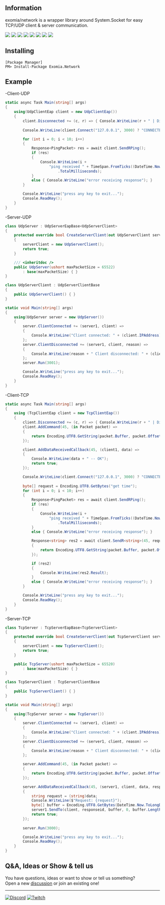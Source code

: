 ## Information

exomia/network is a wrapper library around System.Socket for easy TCP/UDP client & server communication.

![](https://img.shields.io/github/issues-pr/exomia/network.svg)
![](https://img.shields.io/github/issues/exomia/network.svg)
![](https://img.shields.io/github/last-commit/exomia/network.svg)
![](https://img.shields.io/github/contributors/exomia/network.svg)
![](https://img.shields.io/github/commit-activity/y/exomia/network.svg)
![](https://img.shields.io/github/languages/top/exomia/network.svg)
![](https://img.shields.io/github/languages/count/exomia/network.svg)
![](https://img.shields.io/github/license/exomia/network.svg)

## Installing

```shell
[Package Manager]
PM> Install-Package Exomia.Network
```

## Example

-Client-UDP

```csharp
static async Task Main(string[] args)
{
	using(UdpClientEap client = new UdpClientEap())
	{
		client.Disconnected += (c, r) => { Console.WriteLine(r + " | Disconnected"); };
		
		Console.WriteLine(client.Connect("127.0.0.1", 3000) ? "CONNECTED" : "CONNECT FAILED");

		for (int i = 0; i < 10; i++)
		{
			Response<PingPacket> res = await client.SendRPing();
			if (res)
			{
				Console.WriteLine(i +
					"ping received " + TimeSpan.FromTicks((DateTime.Now.Ticks - res.Result.Timestamp) / 2)
						.TotalMilliseconds);
			}
			else { Console.WriteLine("error receiving response"); }
		}

		Console.WriteLine("press any key to exit...");
		Console.ReadKey();
	}
}
```

-Server-UDP

```csharp
class UdpServer : UdpServerEapBase<UdpServerClient>
{
    protected override bool CreateServerClient(out UdpServerClient serverClient)
    {
        serverClient = new UdpServerClient();
        return true;
    }

    /// <inheritdoc />
    public UdpServer(ushort maxPacketSize = 65522)
        : base(maxPacketSize) { }
}

class UdpServerClient : UdpServerClientBase
{
    public UdpServerClient() { }
}
```

```csharp
static void Main(string[] args)
{
	using(UdpServer server = new UdpServer())
	{
		server.ClientConnected += (server1, client) =>
		{
		    Console.WriteLine("Client connected: " + (client.IPAddress));
		};
		server.ClientDisconnected += (server1, client, reason) =>
		{
		    Console.WriteLine(reason + " Client disconnected: " + (client.IPAddress));
		};
		server.Run(3001);

		Console.WriteLine("press any key to exit...");
		Console.ReadKey();
	}
}
```

-Client-TCP

```csharp
static async Task Main(string[] args)
{
	using (TcpClientEap client = new TcpClientEap())
	{
		client.Disconnected += (c, r) => { Console.WriteLine(r + " | Disconnected"); };
		client.AddCommand(45, (in Packet packet) =>
		{
			return Encoding.UTF8.GetString(packet.Buffer, packet.Offset, packet.Length);
		});

		client.AddDataReceivedCallback(45, (client1, data) =>
		{
			Console.WriteLine(data + " -- OK");
			return true;
		});

		Console.WriteLine(client.Connect("127.0.0.1", 3000) ? "CONNECTED" : "CONNECT FAILED");
		
		byte[] request = Encoding.UTF8.GetBytes("get time");
		for (int i = 0; i < 10; i++)
		{
			Response<PingPacket> res = await client.SendRPing();
			if (res)
			{
				Console.WriteLine(i +
					"ping received " + TimeSpan.FromTicks((DateTime.Now.Ticks - res.Result.Timestamp) / 2)
						.TotalMilliseconds);
			}
			else { Console.WriteLine("error receiving response"); }

			Response<string> res2 = await client.SendR<string>(45, request, 0, request .Length, (in Packet packet) =>
			{
				return Encoding.UTF8.GetString(packet.Buffer, packet.Offset, packet.Length);
			});

			if (res2)
			{
				Console.WriteLine(res2.Result);
			}
			else { Console.WriteLine("error receiving response"); }
		}

		Console.WriteLine("press any key to exit...");
		Console.ReadKey();
	}
}
```

-Server-TCP

```csharp
class TcpServer : TcpServerEapBase<TcpServerClient>
{
    protected override bool CreateServerClient(out TcpServerClient serverClient)
    {
        serverClient = new TcpServerClient();
        return true;
    }

    public TcpServer(ushort maxPacketSize = 65520)
        : base(maxPacketSize) { }
}

class TcpServerClient : TcpServerClientBase
{
    public TcpServerClient() { }
}
```

```csharp
static void Main(string[] args)
{
	using(TcpServer server = new TcpServer())
	{
		server.ClientConnected += (server1, client) =>
		{
		    Console.WriteLine("Client connected: " + (client.IPAddress));
		};
		server.ClientDisconnected += (server1, client, reason) =>
		{
		    Console.WriteLine(reason + " Client disconnected: " + (client.IPAddress));
		};

		server.AddCommand(45, (in Packet packet) =>
        {
            return Encoding.UTF8.GetString(packet.Buffer, packet.Offset, packet.Length);
        });

		server.AddDataReceivedCallback(45, (server1, client, data, responseid) =>
        {
			string request = (string)data;
			Console.WriteLine($"Request: {request}");
			byte[] buffer = Encoding.UTF8.GetBytes(DateTime.Now.ToLongDateString());
			server1.SendTo(client, responseid, buffer, 0, buffer.Length, true);
			return true;
        });
        
		server.Run(3000);

		Console.WriteLine("press any key to exit...");
		Console.ReadKey();
	}
}
```

## Q&A, Ideas or Show & tell us

You have questions, ideas or want to show or tell us something?  
Open a new [discussion](https://github.com/exomia/network/discussions) or join an existing one!
  
---
[![Discord](https://img.shields.io/discord/427640639732187136.svg?label=&logo=discord&logoColor=ffffff&color=7389D8&labelColor=6A7EC2)](https://discord.com/invite/ZFJXe6f)
[![Twitch](https://img.shields.io/twitch/status/exomia.svg?label=&logo=twitch&logoColor=ffffff&color=7389D8&labelColor=6A7EC2)](https://www.twitch.tv/exomia/about)